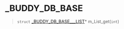 # _BUDDY_DB_BASE
 
> `struct` [_BUDDY_DB_BASE___LIST](lua/classes/_BUDDY_DB_BASE___LIST.md)* m_List_get(`int`)
 
